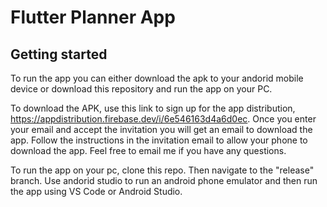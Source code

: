 # Flutter Planner App

## Getting started

To run the app you can either download the apk to your andorid mobile device or download this repository and run the app on your PC.

To download the APK, use this link to sign up for the app distribution, https://appdistribution.firebase.dev/i/6e546163d4a6d0ec. Once you enter your email and accept the invitation you will get an email to download the app. Follow the instructions in the invitation email to allow your phone to download the app. Feel free to email me if you have any questions.

To run the app on your pc, clone this repo. Then navigate to the "release" branch. Use andorid studio to run an android phone emulator and then run the app using VS Code or Android Studio.

